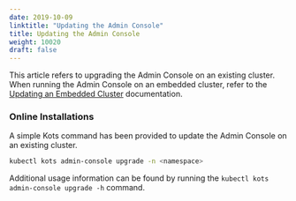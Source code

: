 ```yaml
---
date: 2019-10-09
linktitle: "Updating the Admin Console"
title: Updating the Admin Console
weight: 10020
draft: false
---
```


This article refers to upgrading the Admin Console on an existing cluster. 
When running the Admin Console on an embedded cluster, refer to the [Updating an Embedded Cluster](/kotsadm/updating/updating-embedded-cluster/) documentation.

### Online Installations

A simple Kots command has been provided to update the Admin Console on an existing cluster.

```bash
kubectl kots admin-console upgrade -n <namespace>
```

Additional usage information can be found by running the `kubectl kots admin-console upgrade -h` command.
